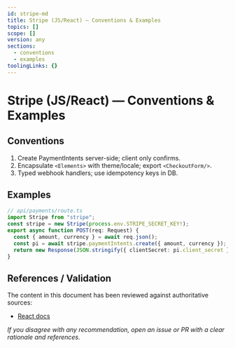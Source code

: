 ```yaml
---
id: stripe-md
title: Stripe (JS/React) — Conventions & Examples
topics: []
scope: []
version: any
sections:
  - conventions
  - examples
toolingLinks: {}
---
```

# Stripe (JS/React) — Conventions & Examples

## Conventions
1. Create PaymentIntents server-side; client only confirms.
2. Encapsulate `<Elements>` with theme/locale; export `<CheckoutForm/>`.
3. Typed webhook handlers; use idempotency keys in DB.

## Examples
```ts
// api/payments/route.ts
import Stripe from "stripe";
const stripe = new Stripe(process.env.STRIPE_SECRET_KEY!);
export async function POST(req: Request) {
  const { amount, currency } = await req.json();
  const pi = await stripe.paymentIntents.create({ amount, currency });
  return new Response(JSON.stringify({ clientSecret: pi.client_secret }));
}
```

## References / Validation

The content in this document has been reviewed against authoritative sources:
- [React docs](https://react.dev)

_If you disagree with any recommendation, open an issue or PR with a clear rationale and references._

